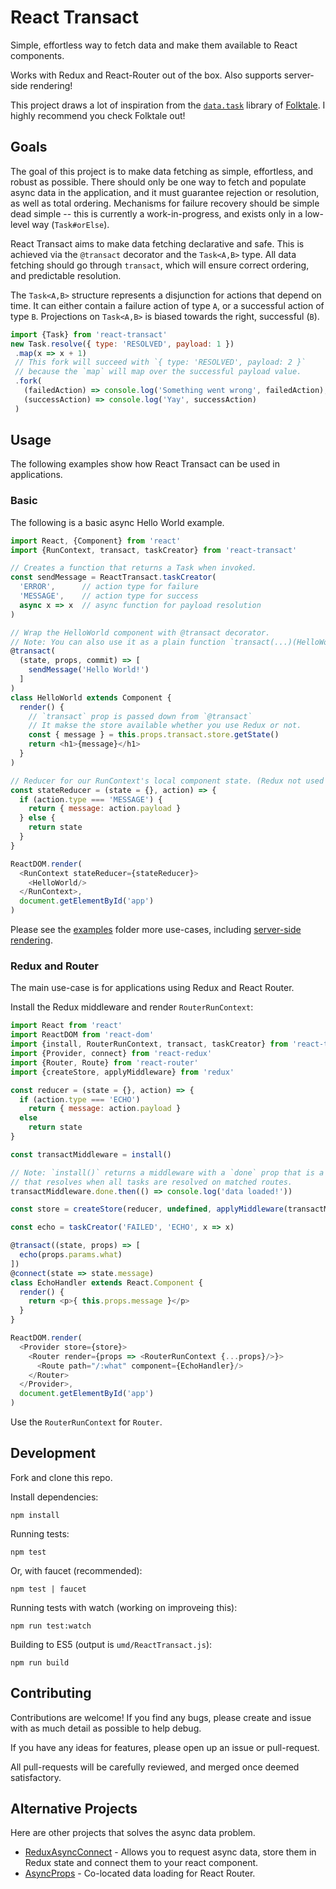 # React Transact

Simple, effortless way to fetch data and make them available to React components.

Works with Redux and React-Router out of the box. Also supports server-side
rendering!

This project draws a lot of inspiration from the [`data.task`](https://github.com/folktale/data.task)
library of [Folktale](http://folktalejs.org/). I highly recommend you check Folktale out!

## Goals

The goal of this project is to make data fetching as simple, effortless, and robust
as possible. There should only be one way to fetch and populate async data in
the application, and it must guarantee rejection or resolution, as well
as total ordering. Mechanisms for failure recovery should be simple dead simple --
this is currently a work-in-progress, and exists only in a low-level way (`Task#orElse`).

React Transact aims to make data fetching declarative and safe. This is
achieved via the `@transact` decorator and the `Task<A,B>` type. All data
fetching should go through `transact`, which will ensure correct ordering,
and predictable resolution.

The `Task<A,B>` structure represents a disjunction for actions that depend on
time. It can either contain a failure action of type `A`, or a successful action of type `B`.
Projections on `Task<A,B>` is biased towards the right, successful (`B`).

```js
import {Task} from 'react-transact'
new Task.resolve({ type: 'RESOLVED', payload: 1 })
 .map(x => x + 1)
 // This fork will succeed with `{ type: 'RESOLVED', payload: 2 }`
 // because the `map` will map over the successful payload value.
 .fork(
   (failedAction) => console.log('Something went wrong', failedAction),
   (successAction) => console.log('Yay', successAction)
 )
```

## Usage

The following examples show how React Transact can be used in applications. 

### Basic

The following is a basic async Hello World example.

```js
import React, {Component} from 'react'
import {RunContext, transact, taskCreator} from 'react-transact'

// Creates a function that returns a Task when invoked.
const sendMessage = ReactTransact.taskCreator(
  'ERROR',      // action type for failure
  'MESSAGE',    // action type for success
  async x => x  // async function for payload resolution
)

// Wrap the HelloWorld component with @transact decorator.
// Note: You can also use it as a plain function `transact(...)(HelloWorld)`.
@transact(
  (state, props, commit) => [
    sendMessage('Hello World!')
  ]
)
class HelloWorld extends Component {
  render() {
    // `transact` prop is passed down from `@transact`
    // It makse the store available whether you use Redux or not.
    const { message } = this.props.transact.store.getState()
    return <h1>{message}</h1>
  }
)

// Reducer for our RunContext's local component state. (Redux not used here)
const stateReducer = (state = {}, action) => {
  if (action.type === 'MESSAGE') {
    return { message: action.payload }
  } else {
    return state
  }
}

ReactDOM.render(
  <RunContext stateReducer={stateReducer}>
    <HelloWorld/>
  </RunContext>,
  document.getElementById('app')
)
```

Please see the [examples](./examples) folder more use-cases, including
[server-side rendering](./examples/6-server-side-rendering/server.js).

### Redux and Router

The main use-case is for applications using Redux and React Router.

Install the Redux middleware and render `RouterRunContext`:

```js
import React from 'react'
import ReactDOM from 'react-dom'
import {install, RouterRunContext, transact, taskCreator} from 'react-transact'
import {Provider, connect} from 'react-redux'
import {Router, Route} from 'react-router'
import {createStore, applyMiddleware} from 'redux'

const reducer = (state = {}, action) => {
  if (action.type === 'ECHO')
    return { message: action.payload }
  else
    return state
}

const transactMiddleware = install()

// Note: `install()` returns a middleware with a `done` prop that is a Promise
// that resolves when all tasks are resolved on matched routes.
transactMiddleware.done.then(() => console.log('data loaded!'))

const store = createStore(reducer, undefined, applyMiddleware(transactMiddleware))

const echo = taskCreator('FAILED', 'ECHO', x => x)

@transact((state, props) => [
  echo(props.params.what)
])
@connect(state => state.message)
class EchoHandler extends React.Component {
  render() {
    return <p>{ this.props.message }</p>
  }
}

ReactDOM.render(
  <Provider store={store}>
    <Router render={props => <RouterRunContext {...props}/>}>
      <Route path="/:what" component={EchoHandler}/>
    </Router>
  </Provider>,
  document.getElementById('app')
)
```

Use the `RouterRunContext` for `Router`.

## Development

Fork and clone this repo.

Install dependencies:

```
npm install
```

Running tests:

```
npm test
```

Or, with faucet (recommended):

```
npm test | faucet
```

Running tests with watch (working on improveing this):

```
npm run test:watch
```

Building to ES5 (output is `umd/ReactTransact.js`):

```
npm run build
```

## Contributing

Contributions are welcome! If you find any bugs, please create and issue
with as much detail as possible to help debug.

If you have any ideas for features, please open up an issue or pull-request.

All pull-requests will be carefully reviewed, and merged once deemed satisfactory.

## Alternative Projects

Here are other projects that solves the async data problem.

- [ReduxAsyncConnect](https://github.com/Rezonans/redux-async-connect) - Allows you to request async data, store them in Redux state and connect them to your react component.
- [AsyncProps](https://github.com/ryanflorence/async-props) - Co-located data loading for React Router.
